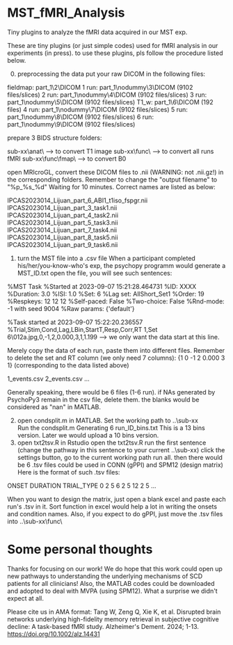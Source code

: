 # MST_fMRI_Analysis
Tiny plugins to analyze the fMRI data acquired in our MST exp.

These are tiny plugins (or just simple codes) used for fMRI analysis in our experiments (in press).
to use these plugins, pls follow the procedure listed below.

0. preprocessing the data
   put your raw DICOM in the following files:
   
fieldmap: part_1\2\DICOM
1 run: part_1\nodummy\3\DICOM (9102 files/slices)
2 run: part_1\nodummy\4\DICOM (9102 files/slices)
3 run: part_1\nodummy\5\DICOM (9102 files/slices)
T1_w:  part_1\6\DICOM (192 files)
4 run: part_1\nodummy\7\DICOM (9102 files/slices)
5 run: part_1\nodummy\8\DICOM (9102 files/slices)
6 run: part_1\nodummy\9\DICOM (9102 files/slices)
  
   prepare 3 BIDS structure folders:
   
sub-xx\anat\         ——> to convert T1 image
sub-xx\func\         ——> to convert all runs fMRI
sub-xx\func\fmap\         ——> to convert B0
   
   open MRIcroGL, convert these DICOM files to .nii (WARNING: not .nii.gz!) in the corresponding folders. Remember to change the "output filename" to "%p_%s_%d"
   Waiting for 10 minutes. Correct names are listed as below:
   
IPCAS2023014_Lijuan_part_6_ABI1_t1iso_fspgr.nii
IPCAS2023014_Lijuan_part_3_task1.nii
IPCAS2023014_Lijuan_part_4_task2.nii
IPCAS2023014_Lijuan_part_5_task3.nii
IPCAS2023014_Lijuan_part_7_task4.nii
IPCAS2023014_Lijuan_part_8_task5.nii
IPCAS2023014_Lijuan_part_9_task6.nii
   
1. turn the MST file into a .csv file
   When a participant completed his/her/you-know-who's exp, the psychopy programm would generate a MST_ID.txt
   open the file, you will see such sentences:

%MST Task
%Started at 2023-09-07 15:21:28.464731
%ID: XXXX
%Duration: 3.0
%ISI: 1.0
%Set: 6
%Lag set: AllShort_Set1
%Order: 19
%Respkeys: 12 12 12
%Self-paced: False
%Two-choice: False
%Rnd-mode: -1 with seed 9004
%Raw params: {'default'}

%Task started at 2023-09-07 15:22:20.236557
%Trial,Stim,Cond,Lag,LBin,StartT,Resp,Corr,RT
1,Set 6\012a.jpg,0,-1,2,0.000,3,1,1.199          ——> we only want the data start at this line.

   Merely copy the data of each run, paste them into different files. Remember to delete the set and RT column (we only need 7 columns): {1	0	-1	2	0.000	3	1} (corresponding to the data listed above)

1_events.csv
2_events.csv
...

   Generally speaking, there would be 6 files (1-6 run). if NAs generated by PsychoPy3 remain in the csv file, delete them. the blanks would be considered as "nan" in MATLAB.

2. open condsplit.m in MATLAB.
   Set the working path to ..\sub-xx\
   Run the condsplit.m
   Generating 6 run_ID_bins.txt
   This is a 13 bins version. Later we would upload a 10 bins version.
3. open txt2tsv.R in Rstudio
   open the txt2tsv.R
   run the first sentence (change the pathway in this sentence to your current ..\sub-xx\)
   click the settings button, go to the current working path
   run all. then there would be 6 .tsv files could be used in CONN (gPPI) and SPM12 (design matrix)
   Here is the format of such .tsv files:

ONSET	DURATION	TRIAL_TYPE
0	2	5
6	2	5
12	2	5
...

  When you want to design the matrix, just open a blank excel and paste each run's .tsv in it. Sort function in excel would help a lot in writing the onsets and condition names.
  Also, if you expect to do gPPI, just move the .tsv files into ..\sub-xx\func\

# Some personal thoughts
Thanks for focusing on our work! We do hope that this work could open up new pathways to understanding the underlying mechanisms of SCD patients for all clinicians!
Also, the MATLAB codes could be downloaded and adopted to deal with MVPA (using SPM12). What a surprise we didn't expect at all.

Please cite us in AMA format:
Tang W, Zeng Q, Xie K, et al. Disrupted brain networks underlying high-fidelity memory retrieval in subjective cognitive decline: A task-based fMRI study. Alzheimer's Dement. 2024; 1-13. https://doi.org/10.1002/alz.14431
